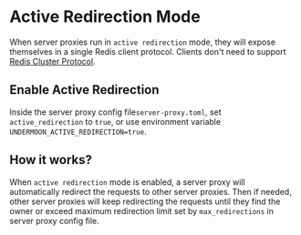 # Active Redirection Mode
When server proxies run in `active redirection` mode,
they will expose themselves in a single Redis client protocol.
Clients don't need to support [Redis Cluster Protocol](./redis_cluster_protocol.md).

## Enable Active Redirection
Inside the server proxy config file`server-proxy.toml`,
set `active_redirection` to `true`,
or use environment variable `UNDERMOON_ACTIVE_REDIRECTION=true`.

## How it works?
When `active redirection` mode is enabled,
a server proxy will automatically redirect the requests to other server proxies.
Then if needed, other server proxies will keep redirecting the requests
until they find the owner or exceed maximum redirection limit
set by `max_redirections` in server proxy config file.
